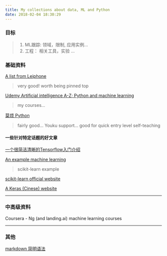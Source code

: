 ```yaml
---
title: My collections about data, ML and Python
date: 2018-02-04 18:30:29
---
```


### 目标
> 1. ML跟踪: 领域，限制, 应用实例...
> 2. 工程： 相关工具，实验 ...


### 基础资料

[A list from Leiphone](https://www.leiphone.com/news/201801/pM48Ekleds2b6j5i.html)
> very good! worth being pinned top

[Udemy Artificial intelligence A-Z; Python and machine learning](https://www.udemy.com/home/my-courses/learning/)
> my courses...

[莫烦 Python](https://morvanzhou.github.io/)
> fairly good... Youku support... good for quick entry level self-teaching

#### 一些针对特定话题的好文章

[一个很简洁清晰的Tensorflow入门介绍](http://blog.csdn.net/mmc2015/article/details/69735070)

[An example machine learning](http://nbviewer.jupyter.org/github/rhiever/Data-Analysis-and-Machine-Learning-Projects/blob/master/example-data-science-notebook/Example%20Machine%20Learning%20Notebook.ipynb)
> scikit-learn example

[scikit-learn official website](http://scikit-learn.org/stable/)

[A Keras (Cinese) website](http://keras-cn.readthedocs.io/en/latest/)

---

### 中高级资料

Coursera - Ng (and landing.ai) machine learning courses

---

### 其他

[markdown 简明语法](http://wowubuntu.com/markdown/#p)


